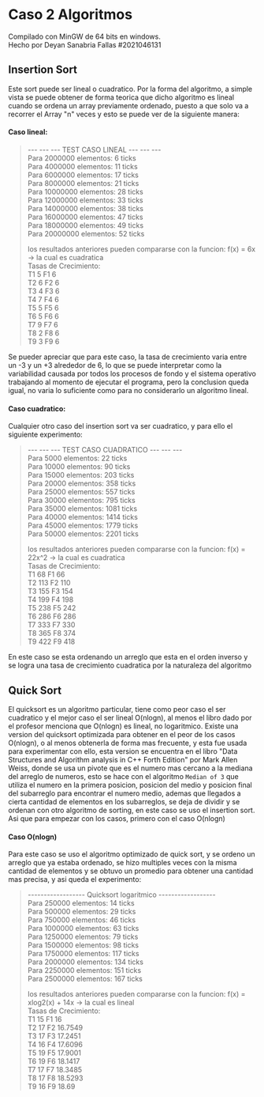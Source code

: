 # Caso 2 Algoritmos

Compilado con MinGW de 64 bits en windows.  
Hecho por Deyan Sanabria Fallas #2021046131

## Insertion Sort
Este sort puede ser lineal o cuadratico. Por la forma del algoritmo, a simple vista se puede obtener de forma
teorica que dicho algoritmo es lineal cuando se ordena un array previamente ordenado, puesto a que solo va a
recorrer el Array "n" veces y esto se puede ver de la siguiente manera:

#### Caso lineal:
>--- --- --- TEST CASO LINEAL --- --- ---  
>Para 2000000 elementos: 6 ticks  
>Para 4000000 elementos: 11 ticks  
>Para 6000000 elementos: 17 ticks  
>Para 8000000 elementos: 21 ticks  
>Para 10000000 elementos: 28 ticks  
>Para 12000000 elementos: 33 ticks  
>Para 14000000 elementos: 38 ticks  
>Para 16000000 elementos: 47 ticks  
>Para 18000000 elementos: 49 ticks  
>Para 20000000 elementos: 52 ticks  
>  
>los resultados anteriores pueden compararse con la funcion: f(x) = 6x -> la cual es cuadratica  
>Tasas de Crecimiento:  
>T1 5   F1 6  
>T2 6   F2 6  
>T3 4   F3 6  
>T4 7   F4 6  
>T5 5   F5 6  
>T6 5   F6 6  
>T7 9   F7 6  
>T8 2   F8 6  
>T9 3   F9 6  
  
Se pueder apreciar que para este caso, la tasa de crecimiento varia entre un -3 y un +3 alrededor de 6,
lo que se puede interpretar como la variabilidad causada por todos los procesos de fondo y el sistema
operativo trabajando al momento de ejecutar el programa, pero la conclusion queda igual, no varia lo suficiente
como para no considerarlo un algoritmo lineal.

#### Caso cuadratico:
Cualquier otro caso del insertion sort va ser cuadratico, y para ello el siguiente experimento:

>--- --- --- TEST CASO CUADRATICO --- --- ---  
>Para 5000 elementos: 22 ticks  
>Para 10000 elementos: 90 ticks  
>Para 15000 elementos: 203 ticks  
>Para 20000 elementos: 358 ticks  
>Para 25000 elementos: 557 ticks  
>Para 30000 elementos: 795 ticks  
>Para 35000 elementos: 1081 ticks  
>Para 40000 elementos: 1414 ticks  
>Para 45000 elementos: 1779 ticks  
>Para 50000 elementos: 2201 ticks  
>  
>los resultados anteriores pueden compararse con la funcion: f(x) = 22x^2 -> la cual es cuadratica  
>Tasas de Crecimiento:  
>T1 68   F1 66  
>T2 113   F2 110  
>T3 155   F3 154  
>T4 199   F4 198  
>T5 238   F5 242  
>T6 286   F6 286  
>T7 333   F7 330  
>T8 365   F8 374  
>T9 422   F9 418  
  
En este caso se esta ordenando un arreglo que esta en el orden inverso y se logra una tasa de crecimiento
cuadratica por la naturaleza del algoritmo

## Quick Sort
El quicksort es un algoritmo particular, tiene como peor caso el ser cuadratico y el mejor caso el ser lineal O(nlogn), al menos
el libro dado por el profesor menciona que O(nlogn) es lineal, no logaritmico. Existe una version del quicksort optimizada para
obtener en el peor de los casos O(nlogn), o al menos obtenerla de forma mas frecuente, y esta fue usada para experimentar con ello,
esta version se encuentra en el libro "Data Structures and Algorithm analysis in C++ Forth Edition" por Mark Allen Weiss, 
donde se usa un pivote que es el numero mas cercano a la mediana del arreglo de numeros, esto se hace con el algoritmo
`Median of 3` que utiliza el numero en la primera posicion, posicion del medio y posicion final del subarreglo para encontrar
el numero medio, ademas que llegados a cierta cantidad de elementos en los subarreglos, se deja de dividir y se ordenan con otro
algoritmo de sorting, en este caso se uso el insertion sort. Asi que para empezar con los casos, primero con el caso O(nlogn)
  
#### Caso O(nlogn)
Para este caso se uso el algoritmo optimizado de quick sort, y se ordeno un arreglo que ya estaba ordenado, se hizo multiples
veces con la misma cantidad de elementos y se obtuvo un promedio para obtener una cantidad mas precisa, y asi queda el experimento:  
>------------------ Quicksort logaritmico ------------------  
>Para 250000 elementos: 14 ticks  
>Para 500000 elementos: 29 ticks  
>Para 750000 elementos: 46 ticks  
>Para 1000000 elementos: 63 ticks  
>Para 1250000 elementos: 79 ticks  
>Para 1500000 elementos: 98 ticks  
>Para 1750000 elementos: 117 ticks  
>Para 2000000 elementos: 134 ticks  
>Para 2250000 elementos: 151 ticks  
>Para 2500000 elementos: 167 ticks  
>  
>los resultados anteriores pueden compararse con la funcion: f(x) = xlog2(x) + 14x -> la cual es lineal  
>Tasas de Crecimiento:  
>T1 15   F1 16  
>T2 17   F2 16.7549  
>T3 17   F3 17.2451  
>T4 16   F4 17.6096  
>T5 19   F5 17.9001  
>T6 19   F6 18.1417  
>T7 17   F7 18.3485  
>T8 17   F8 18.5293  
>T9 16   F9 18.69  


